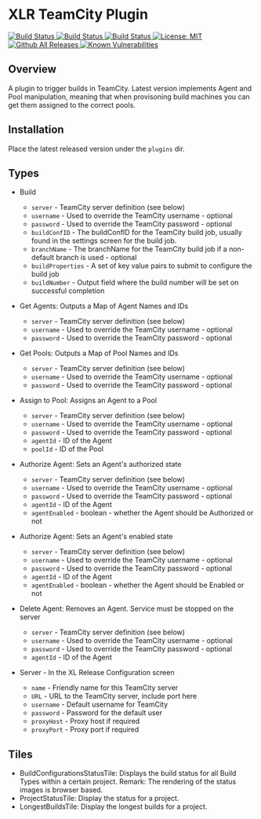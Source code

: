 # XLR TeamCity Plugin

[![Build Status][xlr-teamcity-plugin-travis-image] ][xlr-teamcity-plugin-travis-url]
[![Build Status][xlr-teamcity-plugin-codacy-image] ][xlr-teamcity-plugin-codacy-url]
[![Build Status][xlr-teamcity-plugin-code-climate-image] ][xlr-teamcity-plugin-code-climate-url]
[![License: MIT][xlr-teamcity-plugin-license-image] ][xlr-teamcity-plugin-license-url]
[![Github All Releases][xlr-teamcity-plugin-downloads-image] ](<>)
[![Known Vulnerabilities][xlr-teamcity-plugin-snyk-image] ][xlr-teamcity-plugin-snyk-url]

## Overview

A plugin to trigger builds in TeamCity. Latest version implements Agent and Pool manipulation, meaning that when provisoning build machines you can get them assigned to the correct pools.

## Installation

Place the latest released version under the `plugins` dir.

## Types

-   Build

    -   `server` - TeamCity server definition (see below)
    -   `username` - Used to override the TeamCity username - optional
    -   `password` - Used to override the TeamCity password - optional
    -   `buildConfID` - The buildConfID for the TeamCity build job, usually found in the settings screen for the build job.
    -   `branchName` - The branchName for the TeamCity build job if a non-default branch is used - optional
    -   `buildProperties` - A set of key value pairs to submit to configure the build job
    -   `buildNumber` - Output field where the build number will be set on successful completion

-   Get Agents:
    Outputs a Map of Agent Names and IDs

    -   `server` - TeamCity server definition (see below)
    -   `username` - Used to override the TeamCity username - optional
    -   `password` - Used to override the TeamCity password - optional

-   Get Pools:
    Outputs a Map of Pool Names and IDs

    -   `server` - TeamCity server definition (see below)
    -   `username` - Used to override the TeamCity username - optional
    -   `password` - Used to override the TeamCity password - optional

-   Assign to Pool:
    Assigns an Agent to a Pool

    -   `server` - TeamCity server definition (see below)
    -   `username` - Used to override the TeamCity username - optional
    -   `password` - Used to override the TeamCity password - optional
    -   `agentId` - ID of the Agent
    -   `poolId` - ID of the Pool

-   Authorize Agent:
    Sets an Agent's authorized state

    -   `server` - TeamCity server definition (see below)
    -   `username` - Used to override the TeamCity username - optional
    -   `password` - Used to override the TeamCity password - optional
    -   `agentId` - ID of the Agent
    -   `agentEnabled` - boolean - whether the Agent should be Authorized or not

-   Authorize Agent:
    Sets an Agent's enabled state

    -   `server` - TeamCity server definition (see below)
    -   `username` - Used to override the TeamCity username - optional
    -   `password` - Used to override the TeamCity password - optional
    -   `agentId` - ID of the Agent
    -   `agentEnabled` - boolean - whether the Agent should be Enabled or not

-   Delete Agent:
    Removes an Agent. Service must be stopped on the server

    -   `server` - TeamCity server definition (see below)
    -   `username` - Used to override the TeamCity username - optional
    -   `password` - Used to override the TeamCity password - optional
    -   `agentId` - ID of the Agent

-   Server - In the XL Release Configuration screen
    -   `name` - Friendly name for this TeamCity server
    -   `URL` - URL to the TeamCity server, include port here
    -   `username` - Default username for TeamCity
    -   `password` - Password for the default user
    -   `proxyHost` - Proxy host if required
    -   `proxyPort` - Proxy port if required

## Tiles

-   BuildConfigurationsStatusTile: Displays the build status for all Build Types within a certain project. Remark: The rendering of the status images is browser based.
-   ProjectStatusTile: Display the status for a project.
-   LongestBuildsTile: Display the longest builds for a project.

[xlr-teamcity-plugin-travis-image]: https://travis-ci.org/xebialabs-community/xlr-teamcity-plugin.svg?branch=master

[xlr-teamcity-plugin-travis-url]: https://travis-ci.org/xebialabs-community/xlr-teamcity-plugin

[xlr-teamcity-plugin-codacy-image]: https://api.codacy.com/project/badge/Grade/bfdb81824a9c47bea2b3a4b62b120c52

[xlr-teamcity-plugin-codacy-url]: https://www.codacy.com/app/xebialabs-community/xlr-teamcity-plugin

[xlr-teamcity-plugin-code-climate-image]: https://codeclimate.com/github/xebialabs-community/xlr-teamcity-plugin/badges/gpa.svg

[xlr-teamcity-plugin-code-climate-url]: https://codeclimate.com/github/xebialabs-community/xlr-teamcity-plugin

[xlr-teamcity-plugin-license-image]: https://img.shields.io/badge/License-MIT-yellow.svg

[xlr-teamcity-plugin-license-url]: https://opensource.org/licenses/MIT

[xlr-teamcity-plugin-downloads-image]: https://img.shields.io/github/downloads/xebialabs-community/xlr-teamcity-plugin/total.svg

[xlr-teamcity-plugin-snyk-image]: https://snyk.io/test/github/xebialabs-community/xlr-teamcity-plugin/badge.svg

[xlr-teamcity-plugin-snyk-url]: https://snyk.io/test/github/xebialabs-community/xlr-teamcity-plugin
